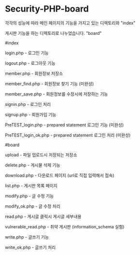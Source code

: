 # Security-PHP-board


각각의 성능에 따라 메인 페이지의 기능을 가지고 있는 디렉토리와 "index"

게시판 기능을 하는 디렉토리로 나누었습니다. "board"


#index

login.php - 로그인 기능

logout.php - 로그아웃 기능

member.php - 회원정보 저장소

member_find.php - 회원정보 찾기 기능 (미완성)

member_save.php - 회원정보를 수정시에 저장하는 기능

signin.php - 로그인 처리

signup.php - 회원가입 기능

PreTEST_login.php - prepared statement 로그인 기능 (미완성)

PreTEST_login_ok.php - prepared statement 로그인 처리 (미완성)

#board

upload - 파일 업로드시 저장되는 저장소

delete.php - 게시물 삭제 기능

download.php - 다운로드 페이지 (url로 직접 입력해서 접속)

list.php - 게시판 목록 페이지

modify.php - 글 수정 기능

modify_ok.php - 글 수정 처리

read.php - 게시글 클릭시 게시글 세부내용

vulnerable_read.php - 취약 게시판 (information_schema 실험)

write.php - 글쓰기 기능

write_ok.php - 글쓰기 처리
